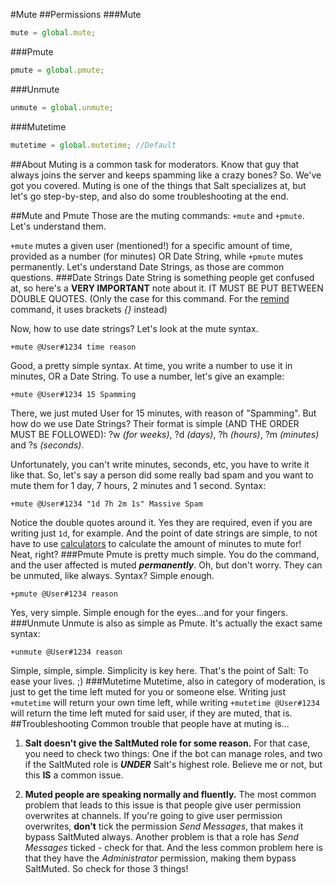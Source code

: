 #Mute
##Permissions
###Mute
```js
mute = global.mute;
```
###Pmute
```js
pmute = global.pmute;
```
###Unmute
```js
unmute = global.unmute;
```
###Mutetime
```js
mutetime = global.mutetime; //Default
```
##About
Muting is a common task for moderators. Know that guy that always joins the server and keeps spamming like a crazy bones? So. We've got you covered. Muting is one of the things that Salt specializes at, but let's go step-by-step, and also do some troubleshooting at the end.

##Mute and Pmute
Those are the muting commands: `+mute` and `+pmute`. Let's understand them.

`+mute` mutes a given user (mentioned!) for a specific amount of time, provided as a number (for minutes) OR Date String, while `+pmute` mutes permanently. Let's understand Date Strings, as those are common questions.
###Date Strings
Date String is something people get confused at, so here's a **VERY IMPORTANT** note about it. IT MUST BE PUT BETWEEN DOUBLE QUOTES. (Only the case for this command. For the [remind](./remind.md) command, it uses brackets _{}_ instead)

Now, how to use date strings? Let's look at the mute syntax.

`+mute @User#1234 time reason`

Good, a pretty simple syntax. At time, you write a number to use it in minutes, OR a Date String. To use a number, let's give an example:

`+mute @User#1234 15 Spamming`

There, we just muted User for 15 minutes, with reason of "Spamming". But how do we use Date Strings?
Their format is simple (AND THE ORDER MUST BE FOLLOWED): ?w _(for weeks)_, ?d _(days)_, ?h _(hours)_, ?m _(minutes)_ and ?s _(seconds)_.

Unfortunately, you can't write minutes, seconds, etc, you have to write it like that. So, let's say a person did some really bad spam and you want to mute them for 1 day, 7 hours, 2 minutes and 1 second. Syntax:

`+mute @User#1234 "1d 7h 2m 1s" Massive Spam`

Notice the double quotes around it. Yes they are required, even if you are writing just `1d`, for example. And the point of date strings are simple, to not have to use [calculators](./calc.md) to calculate the amount of minutes to mute for! Neat, right?
###Pmute
Pmute is pretty much simple. You do the command, and the user affected is muted ***__permanently__***. Oh, but don't worry. They can be unmuted, like always. Syntax? Simple enough.

`+pmute @User#1234 reason`

Yes, very simple. Simple enough for the eyes...and for your fingers.
###Unmute
Unmute is also as simple as Pmute. It's actually the exact same syntax:

`+unmute @User#1234 reason`

Simple, simple, simple. Simplicity is key here. That's the point of Salt: To ease your lives. ;)
###Mutetime
Mutetime, also in category of moderation, is just to get the time left muted for you or someone else. Writing just `+mutetime` will return your own time left, while writing `+mutetime @User#1234` will return the time left muted for said user, if they are muted, that is.
##Troubleshooting
Common trouble that people have at muting is...

1. **Salt doesn't give the SaltMuted role for some reason.**
For that case, you need to check two things: One if the bot can manage roles, and two if the SaltMuted role is ***UNDER*** Salt's highest role. Believe me or not, but this **IS** a common issue.

2. **Muted people are speaking normally and fluently.** The most common problem that leads to this issue is that people give user permission overwrites at channels. If you're going to give user permission overwrites, **don't** tick the permission _Send Messages_, that makes it bypass SaltMuted always. Another problem is that a role has _Send Messages_ ticked - check for that. And the less common problem here is that they have the _Administrator_ permission, making them bypass SaltMuted. So check for those 3 things!